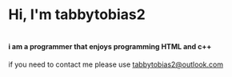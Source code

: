 # Hi, I'm tabbytobias2
#
#### i am a programmer that enjoys programming HTML and c++

if you need to contact me please use tabbytobias2@outlook.com
